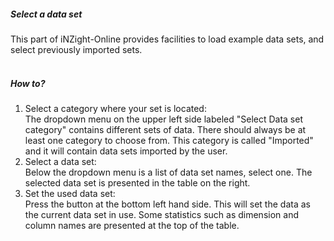 <h5>Select a data set</h5>
This part of iNZight-Online provides facilities to load example data sets, and 
select previously imported sets.
<br><br>
<h5>How to?</h5>
<ol>
   <li>
      Select a category where your set is located:<br>The dropdown menu on the 
      upper left side labeled "Select Data set category" contains different sets 
      of data. There should always be at least one category to choose from. This 
      category is called "Imported" and it will contain data sets imported by 
      the user.
   </li>
   <li>
      Select a data set:<br>Below the dropdown menu is a list of data set names, 
      select one. The selected data set is presented in the table on the right.
   </li>
   <li>
      Set the used data set:<br>Press the button at the bottom left hand side. 
      This will set the data as the current data set in use. Some statistics 
      such as dimension and column names are presented at the top of the table.
   </li>
</ol>
